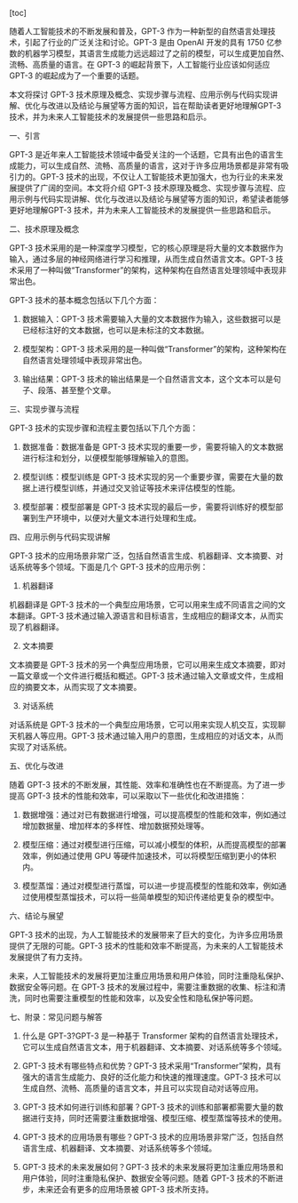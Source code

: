 
[toc]                    
                
                
随着人工智能技术的不断发展和普及，GPT-3 作为一种新型的自然语言处理技术，引起了行业的广泛关注和讨论。GPT-3 是由 OpenAI 开发的具有 1750 亿参数的机器学习模型，其语言生成能力远远超过了之前的模型，可以生成更加自然、流畅、高质量的语言。在 GPT-3 的崛起背景下，人工智能行业应该如何适应GPT-3 的崛起成为了一个重要的话题。

本文将探讨 GPT-3 技术原理及概念、实现步骤与流程、应用示例与代码实现讲解、优化与改进以及结论与展望等方面的知识，旨在帮助读者更好地理解GPT-3 技术，并为未来人工智能技术的发展提供一些思路和启示。

一、引言

GPT-3 是近年来人工智能技术领域中备受关注的一个话题，它具有出色的语言生成能力，可以生成自然、流畅、高质量的语言，这对于许多应用场景都是非常有吸引力的。GPT-3 技术的出现，不仅让人工智能技术更加强大，也为行业的未来发展提供了广阔的空间。本文将介绍 GPT-3 技术原理及概念、实现步骤与流程、应用示例与代码实现讲解、优化与改进以及结论与展望等方面的知识，希望读者能够更好地理解GPT-3 技术，并为未来人工智能技术的发展提供一些思路和启示。

二、技术原理及概念

GPT-3 技术采用的是一种深度学习模型，它的核心原理是将大量的文本数据作为输入，通过多层的神经网络进行学习和推理，从而生成自然语言文本。GPT-3 技术采用了一种叫做“Transformer”的架构，这种架构在自然语言处理领域中表现非常出色。

GPT-3 技术的基本概念包括以下几个方面：

1. 数据输入：GPT-3 技术需要输入大量的文本数据作为输入，这些数据可以是已经标注好的文本数据，也可以是未标注的文本数据。

2. 模型架构：GPT-3 技术采用的是一种叫做“Transformer”的架构，这种架构在自然语言处理领域中表现非常出色。

3. 输出结果：GPT-3 技术的输出结果是一个自然语言文本，这个文本可以是句子、段落、甚至整个文章。

三、实现步骤与流程

GPT-3 技术的实现步骤和流程主要包括以下几个方面：

1. 数据准备：数据准备是 GPT-3 技术实现的重要一步，需要将输入的文本数据进行标注和划分，以便模型能够理解输入的意图。

2. 模型训练：模型训练是 GPT-3 技术实现的另一个重要步骤，需要在大量的数据上进行模型训练，并通过交叉验证等技术来评估模型的性能。

3. 模型部署：模型部署是 GPT-3 技术实现的最后一步，需要将训练好的模型部署到生产环境中，以便对大量文本进行处理和生成。

四、应用示例与代码实现讲解

GPT-3 技术的应用场景非常广泛，包括自然语言生成、机器翻译、文本摘要、对话系统等多个领域。下面是几个 GPT-3 技术的应用示例：

1. 机器翻译

机器翻译是 GPT-3 技术的一个典型应用场景，它可以用来生成不同语言之间的文本翻译。GPT-3 技术通过输入源语言和目标语言，生成相应的翻译文本，从而实现了机器翻译。

2. 文本摘要

文本摘要是 GPT-3 技术的另一个典型应用场景，它可以用来生成文本摘要，即对一篇文章或一个文件进行概括和概述。GPT-3 技术通过输入文章或文件，生成相应的摘要文本，从而实现了文本摘要。

3. 对话系统

对话系统是 GPT-3 技术的一个典型应用场景，它可以用来实现人机交互，实现聊天机器人等应用。GPT-3 技术通过输入用户的意图，生成相应的对话文本，从而实现了对话系统。

五、优化与改进

随着 GPT-3 技术的不断发展，其性能、效率和准确性也在不断提高。为了进一步提高 GPT-3 技术的性能和效率，可以采取以下一些优化和改进措施：

1. 数据增强：通过对已有数据进行增强，可以提高模型的性能和效率，例如通过增加数据量、增加样本的多样性、增加数据预处理等。

2. 模型压缩：通过对模型进行压缩，可以减小模型的体积，从而提高模型的部署效率，例如通过使用 GPU 等硬件加速技术，可以将模型压缩到更小的体积内。

3. 模型蒸馏：通过对模型进行蒸馏，可以进一步提高模型的性能和效率，例如通过使用模型蒸馏技术，可以将一些简单模型的知识传递给更复杂的模型中。

六、结论与展望

GPT-3 技术的出现，为人工智能技术的发展带来了巨大的变化，为许多应用场景提供了无限的可能。GPT-3 技术的性能和效率不断提高，为未来的人工智能技术发展提供了有力支持。

未来，人工智能技术的发展将更加注重应用场景和用户体验，同时注重隐私保护、数据安全等问题。在 GPT-3 技术的发展过程中，需要注重数据的收集、标注和清洗，同时也需要注重模型的性能和效率，以及安全性和隐私保护等问题。

七、附录：常见问题与解答

1. 什么是 GPT-3?GPT-3 是一种基于 Transformer 架构的自然语言处理技术，它可以生成自然语言文本，用于机器翻译、文本摘要、对话系统等多个领域。

2. GPT-3 技术有哪些特点和优势？GPT-3 技术采用“Transformer”架构，具有强大的语言生成能力、良好的泛化能力和快速的推理速度。GPT-3 技术可以生成自然、流畅、高质量的语言文本，并且可以实现自动对话等应用。

3. GPT-3 技术如何进行训练和部署？GPT-3 技术的训练和部署都需要大量的数据进行支持，同时还需要注重数据增强、模型压缩、模型蒸馏等技术的使用。

4. GPT-3 技术的应用场景有哪些？GPT-3 技术的应用场景非常广泛，包括自然语言生成、机器翻译、文本摘要、对话系统等多个领域。

5. GPT-3 技术的未来发展如何？GPT-3 技术的未来发展将更加注重应用场景和用户体验，同时注重隐私保护、数据安全等问题。随着 GPT-3 技术的不断进步，未来还会有更多的应用场景被 GPT-3 技术所支持。

